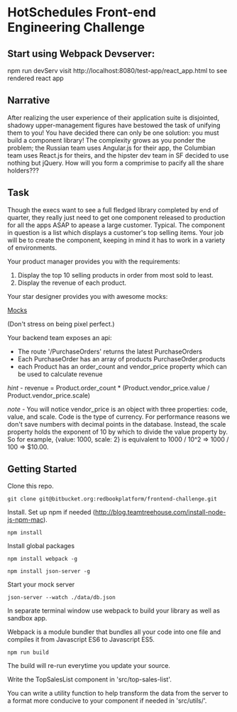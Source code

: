 # HotSchedules Front-end Engineering Challenge

## Start using Webpack Devserver:
npm run devServ
visit http://localhost:8080/test-app/react_app.html to see rendered react app

## Narrative 

After realizing the user experience of their application suite is disjointed, shadowy upper-management figures
have bestowed the task of unifying them to you! You have decided there can only be one solution: you must build
a component library! The complexity grows as you ponder the problem; the Russian team uses Angular.js for their app,
the Columbian team uses React.js for theirs, and the hipster dev team in SF decided to use nothing but jQuery. How will
you form a comprimise to pacify all the share holders??? 

## Task

Though the execs want to see a full fledged library completed by end of quarter, they really just need to get one
component released to production for all the apps ASAP to apease a large customer. Typical. The component in question is 
a list which displays a customer's top selling items. Your job will be to create the component, keeping in mind it has to work
in a variety of environments.

Your product manager provides you with the requirements:

1. Display the top 10 selling products in order from most sold to least. 
2. Display the revenue of each product.

Your star designer provides you with awesome mocks:

[Mocks](https://drive.google.com/file/d/0B7KmJIsOVjr6YTcwMC11bTBnVGs/view?usp=sharing)

(Don't stress on being pixel perfect.)

Your backend team exposes an api:

* The route '/PurchaseOrders' returns the latest PurchaseOrders
* Each PurchaseOrder has an array of products PurchaseOrder.products
* each Product has an order_count and vendor_price property which can be used to calculate revenue

*hint* - revenue = Product.order_count * (Product.vendor_price.value / Product.vendor_price.scale)

*note* - You will notice vendor_price is an object with three properties: code, value, and scale. Code
is the type of currency. For performance reasons we don't save numbers with decimal points in the database. Instead,
the scale property holds the exponent of 10 by which to divide the value property by. So for example,
{value: 1000, scale: 2} is equivalent to 1000 / 10^2 => 1000 / 100 => $10.00.

## Getting Started 

Clone this repo.

`git clone git@bitbucket.org:redbookplatform/frontend-challenge.git`

Install. Set up npm if needed (http://blog.teamtreehouse.com/install-node-js-npm-mac).

`npm install`

Install global packages

`npm install webpack -g`

`npm install json-server -g`

Start your mock server

`json-server --watch ./data/db.json`

In separate terminal window use webpack to build your library as well as sandbox app.  

Webpack is a module bundler that bundles all your code into one file and compiles it
from Javascript ES6 to Javascript ES5.

`npm run build`

The build will re-run everytime you update your source.  

Write the TopSalesList component in 'src/top-sales-list'.

You can write a utility function to help transform the data from the server to a format more
conducive to your component if needed in 'src/utils/'.



